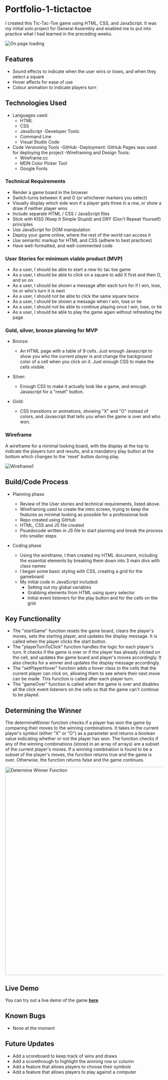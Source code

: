 # Portfolio-1-tictactoe
I created this Tic-Tac-Toe game using HTML, CSS, and JavaScript. It was my initial solo project for General Assembly and enabled me to put into practice what I had learned in the preceding weeks.

![On page loading](https://user-images.githubusercontent.com/114579141/212066993-56536469-43db-4dfb-949e-9c03c88134b6.png)

## Features
 - Sound effects to indicate when the user wins or loses, and when they select a square
 - Hover affects for ease of use
 - Colour animation to indicate players turn

## Technologies Used
- Languages used:
  - HTML
  - CSS
  - JavaScript
-Developer Tools:
  - Command Line
  - Visual Studio Code
- Code Versioning Tools
  -GitHub
-Deployment: GitHub Pages was used for deploying the project
-Wireframing and Design Tools:
  - Wireframe.cc
  - MDN Color Picker Tool
  - Google Fonts

### Technical Requirements

- Render a game board in the browser
- Switch turns between X and O (or whichever markers you select)
- Visually display which side won if a player gets three in a row, or show a draw if neither player wins
- Include separate HTML / CSS / JavaScript files
- Stick with KISS (Keep It Simple Stupid) and DRY (Don't Repeat Yourself) principles
- Use JavaScript for DOM manipulation
- Deploy your game online, where the rest of the world can access it
- Use semantic markup for HTML and CSS (adhere to best practices)
- Have well-formatted, and well-commented code

### User Stories for minimum viable product (MVP)
- As a user, I should be able to start a new tic tac toe game
- As a user, I should be able to click on a square to add X first and then O, and so on
- As a user, I should be shown a message after each turn for if I win, lose, tie or who's turn it is next
- As a user, I should not be able to click the same square twice
- As a user, I should be shown a message when I win, lose or tie
- As a user, I should not be able to continue playing once I win, lose, or tie
- As a user, I should be able to play the game again without refreshing the page

### Gold, silver, bronze planning for MVP
- Bronze: 
  - An HTML page with a table of 9 cells. Just enough Javascript to show you who the current player is and change the background color of a cell when you click on it. Just enough CSS to make the cells visible.

- Silver: 
  - Enough CSS to make it actually look like a game, and enough Javascript for a "reset" button.

- Gold: 
  - CSS transitions or animations, showing "X" and "O" instead of colors, and Javascript that tells you when the game is over and who won.

### Wireframe

A wireframe for a minimal looking board, with the display at the top to indicate the players turn and results, and a mandatory play button at the bottom which changes to the 'reset' button during play.

![Wireframe1](https://user-images.githubusercontent.com/114579141/212560309-f5949614-7363-43bb-8999-a0b45420613b.png)

## Build/Code Process

- Planning phase
  - Review of the User stories and technical requirements, listed above.
  - Wireframing used to create the intro screen, trying to keep the features as minimal looking as possible for a professional look
  - Repo created using GitHub
  - HTML, CSS and JS file created
  - Psuedocode written in JS file to start planning and break the process into smaller steps

- Coding phase
  - Using the wireframe, I then created my HTML document, including the essential elements by breaking them down into 3 main divs with class names
  - I began some basic styling with CSS, creating a grid for the gameboard
  - My initial code in JavaScript included:
      - Setting out my global variables
      - Grabbing elements from HTML using query selector
      - Initial event listeners for the play button and for the cells on the grid
     
## Key Functionality
- The "startGame" function resets the game board, clears the player's moves, sets the starting player, and updates the display message. It is called when the   player clicks the start button.
- The "playerTurnToClick" function handles the logic for each player's turn. It checks if the game is over or if the player has already clicked on the cell,   and updates the game board and player's moves accordingly. It also checks for a winner and updates the display message accordingly.
- The "setPlayerHover" function adds a hover class to the cells that the current player can click on, allowing them to see where their next move can be made.   This function is called after each player turn.
- The "gameOver" function is called when the game is over and disables all the click event listeners on the cells so that the game can't continue to be played.

## Determining the Winner
The determineWinner function checks if a player has won the game by comparing their moves to the winning combinations. It takes in the current player's symbol (either "X" or "O") as a parameter and returns a boolean value indicating whether or not the player has won. The function checks if any of the winning combinations (stored in an array of arrays) are a subset of the current player's moves. If a winning combination is found to be a subset of the player's moves, the function returns true and the game is over. Otherwise, the function returns false and the game continues.

<img width="664" alt="Determine Winner Function" src="https://user-images.githubusercontent.com/114579141/212081129-221b4a38-4f88-40f9-976d-bccb34297410.png">

## Live Demo
You can try out a live demo of the game **[here](https://sml-40.github.io/Portfolio-1-tictactoe/index.html)**

## Known Bugs
- None at the moment

## Future Updates
- Add a scoreboard to keep track of wins and draws
- Add a scorethrough to highlight the winning row or column
- Add a feature that allows players to choose their symbols
- Add a feature that allows players to play against a computer
